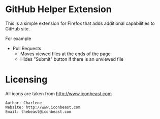 # GitHub Helper Extension

This is a simple extension for Firefox that adds additional capabilities to GitHub site.

For example

- Pull Requests
  - Moves viewed files at the ends of the page
  - Hides "Submit" button if there is an unviewed file 



# Licensing

All icons are taken from http://www.iconbeast.com

```
Author: Charlene
Website: http://www.iconbeast.com
Email: thebeast@iconbeast.com
```
